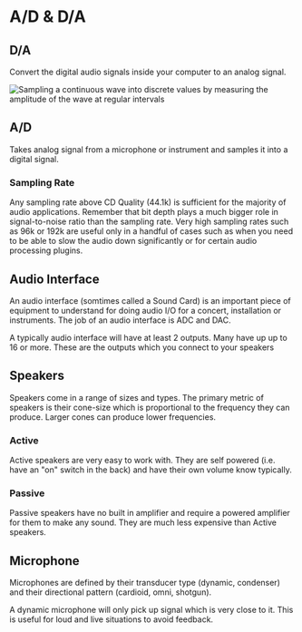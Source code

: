 # A/D & D/A

## D/A

Convert the digital audio signals inside your computer to an analog signal. 

![Sampling a continuous wave into discrete values by measuring the amplitude of the wave at regular intervals](http://upload.wikimedia.org/wikipedia/commons/1/15/Zeroorderhold.signal.svg)

## A/D

Takes analog signal from a microphone or instrument and samples it into a digital signal. 

### Sampling Rate

Any sampling rate above CD Quality (44.1k) is sufficient for the majority of audio applications. Remember that bit depth plays a much bigger role in signal-to-noise ratio than the sampling rate. Very high sampling rates such as 96k or 192k are useful only in a handful of cases such as when you need to be able to slow the audio down significantly or for certain audio processing plugins. 

## Audio Interface

An audio interface (somtimes called a Sound Card) is an important piece of equipment to understand for doing audio I/O for a concert, installation or instruments. The job of an audio interface is ADC and DAC. 

A typically audio interface will have at least 2 outputs. Many have up up to 16 or more. These are the outputs which you connect to your speakers

## Speakers

Speakers come in a range of sizes and types. The primary metric of speakers is their cone-size which is proportional to the frequency they can produce. Larger cones can produce lower frequencies. 

### Active

Active speakers are very easy to work with. They are self powered (i.e. have an "on" switch in the back) and have their own volume know typically. 

### Passive

Passive speakers have no built in amplifier and require a powered amplifier for them to make any sound. They are much less expensive than Active speakers. 

## Microphone

Microphones are defined by their transducer type (dynamic, condenser) and their directional pattern (cardioid, omni, shotgun). 

A dynamic microphone will only pick up signal which is very close to it. This is useful for loud and live situations to avoid feedback. 